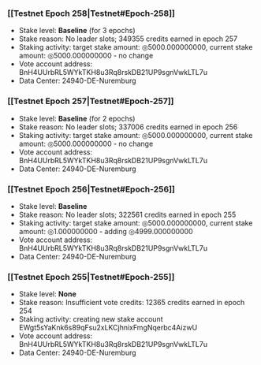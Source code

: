 ### [[Testnet Epoch 258|Testnet#Epoch-258]]
* Stake level: **Baseline** (for 3 epochs)
* Stake reason: No leader slots; 349355 credits earned in epoch 257
* Staking activity: target stake amount: ◎5000.000000000, current stake amount: ◎5000.000000000 - no change
* Vote account address: BnH4UUrbRL5WYkTKH8u3Rq8rskDB21UP9sgnVwkLTL7u
* Data Center: 24940-DE-Nuremburg
### [[Testnet Epoch 257|Testnet#Epoch-257]]
* Stake level: **Baseline** (for 2 epochs)
* Stake reason: No leader slots; 337006 credits earned in epoch 256
* Staking activity: target stake amount: ◎5000.000000000, current stake amount: ◎5000.000000000 - no change
* Vote account address: BnH4UUrbRL5WYkTKH8u3Rq8rskDB21UP9sgnVwkLTL7u
* Data Center: 24940-DE-Nuremburg
### [[Testnet Epoch 256|Testnet#Epoch-256]]
* Stake level: **Baseline**
* Stake reason: No leader slots; 322561 credits earned in epoch 255
* Staking activity: target stake amount: ◎5000.000000000, current stake amount: ◎1.000000000 - adding ◎4999.000000000
* Vote account address: BnH4UUrbRL5WYkTKH8u3Rq8rskDB21UP9sgnVwkLTL7u
* Data Center: 24940-DE-Nuremburg
### [[Testnet Epoch 255|Testnet#Epoch-255]]
* Stake level: **None**
* Stake reason: Insufficient vote credits: 12365 credits earned in epoch 254
* Staking activity: creating new stake account EWgt5sYaKnk6s89qFsu2xLKCjhnixFmgNqerbc4AizwU
* Vote account address: BnH4UUrbRL5WYkTKH8u3Rq8rskDB21UP9sgnVwkLTL7u
* Data Center: 24940-DE-Nuremburg